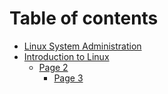 # Table of contents

* [Linux System Administration](README.md)
* [Introduction to Linux](page-1/README.md)
  * [Page 2](page-1/untitled/README.md)
    * [Page 3](page-1/untitled/untitled.md)


